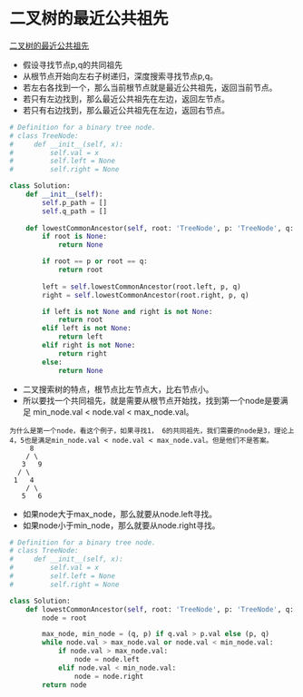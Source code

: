 # 二叉树的最近公共祖先

[二叉树的最近公共祖先](https://leetcode-cn.com/problems/lowest-common-ancestor-of-a-binary-tree/)

- 假设寻找节点p,q的共同祖先
- 从根节点开始向左右子树递归，深度搜索寻找节点p,q。
- 若左右各找到一个，那么当前根节点就是最近公共祖先，返回当前节点。
- 若只有左边找到，那么最近公共祖先在左边，返回左节点。
- 若只有右边找到，那么最近公共祖先在左边，返回右节点。

```python
# Definition for a binary tree node.
# class TreeNode:
#     def __init__(self, x):
#         self.val = x
#         self.left = None
#         self.right = None

class Solution:
    def __init__(self):
        self.p_path = []
        self.q_path = []
        
    def lowestCommonAncestor(self, root: 'TreeNode', p: 'TreeNode', q: 'TreeNode') -> 'TreeNode':
        if root is None:
	        return None

        if root == p or root == q:
            return root
		
        left = self.lowestCommonAncestor(root.left, p, q)
        right = self.lowestCommonAncestor(root.right, p, q)

        if left is not None and right is not None:
            return root
        elif left is not None:
            return left
        elif right is not None:
            return right
        else:
            return None
```
- 二叉搜索树的特点，根节点比左节点大，比右节点小。
- 所以要找一个共同祖先，就是需要从根节点开始找，找到第一个node是要满足 min_node.val < node.val < max_node.val。
```
为什么是第一个node，看这个例子，如果寻找1， 6的共同祖先，我们需要的node是3，理论上4，5也是满足min_node.val < node.val < max_node.val。但是他们不是答案。
	 8
	/ \
   3   9
  / \
 1   4
    / \
   5   6
```
- 如果node大于max_node，那么就要从node.left寻找。
- 如果node小于min_node，那么就要从node.right寻找。
```python
# Definition for a binary tree node.
# class TreeNode:
#     def __init__(self, x):
#         self.val = x
#         self.left = None
#         self.right = None

class Solution:
    def lowestCommonAncestor(self, root: 'TreeNode', p: 'TreeNode', q: 'TreeNode') -> 'TreeNode':
        node = root

        max_node, min_node = (q, p) if q.val > p.val else (p, q)
        while node.val > max_node.val or node.val < min_node.val:
            if node.val > max_node.val:
                node = node.left
            elif node.val < min_node.val:
                node = node.right
        return node
```